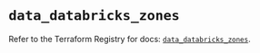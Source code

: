 # `data_databricks_zones`

Refer to the Terraform Registry for docs: [`data_databricks_zones`](https://registry.terraform.io/providers/databricks/databricks/1.34.0/docs/data-sources/zones).
